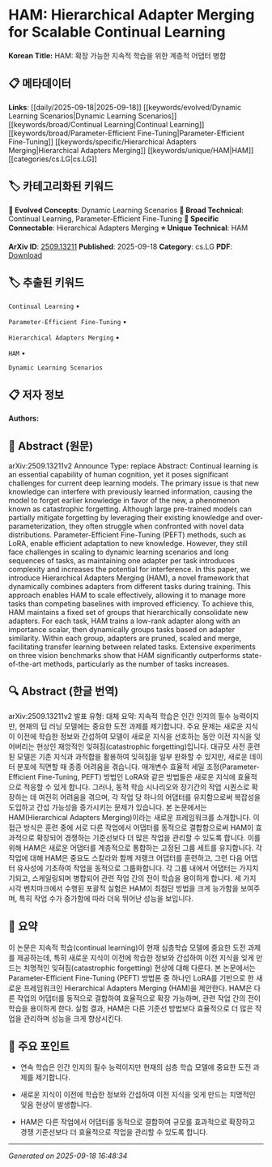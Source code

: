 
# HAM: Hierarchical Adapter Merging for Scalable Continual Learning

**Korean Title:** HAM: 확장 가능한 지속적 학습을 위한 계층적 어댑터 병합

## 📋 메타데이터

**Links**: [[daily/2025-09-18|2025-09-18]] [[keywords/evolved/Dynamic Learning Scenarios|Dynamic Learning Scenarios]] [[keywords/broad/Continual Learning|Continual Learning]] [[keywords/broad/Parameter-Efficient Fine-Tuning|Parameter-Efficient Fine-Tuning]] [[keywords/specific/Hierarchical Adapters Merging|Hierarchical Adapters Merging]] [[keywords/unique/HAM|HAM]] [[categories/cs.LG|cs.LG]]

## 🏷️ 카테고리화된 키워드
**🚀 Evolved Concepts**: Dynamic Learning Scenarios
**🔬 Broad Technical**: Continual Learning, Parameter-Efficient Fine-Tuning
**🔗 Specific Connectable**: Hierarchical Adapters Merging
**⭐ Unique Technical**: HAM

**ArXiv ID**: [2509.13211](https://arxiv.org/abs/2509.13211)
**Published**: 2025-09-18
**Category**: cs.LG
**PDF**: [Download](https://arxiv.org/pdf/2509.13211.pdf)


## 🏷️ 추출된 키워드



`Continual Learning` • 

`Parameter-Efficient Fine-Tuning` • 

`Hierarchical Adapters Merging` • 

`HAM` • 

`Dynamic Learning Scenarios`



## 📋 저자 정보

**Authors:** 

## 📄 Abstract (원문)

arXiv:2509.13211v2 Announce Type: replace 
Abstract: Continual learning is an essential capability of human cognition, yet it poses significant challenges for current deep learning models. The primary issue is that new knowledge can interfere with previously learned information, causing the model to forget earlier knowledge in favor of the new, a phenomenon known as catastrophic forgetting. Although large pre-trained models can partially mitigate forgetting by leveraging their existing knowledge and over-parameterization, they often struggle when confronted with novel data distributions. Parameter-Efficient Fine-Tuning (PEFT) methods, such as LoRA, enable efficient adaptation to new knowledge. However, they still face challenges in scaling to dynamic learning scenarios and long sequences of tasks, as maintaining one adapter per task introduces complexity and increases the potential for interference. In this paper, we introduce Hierarchical Adapters Merging (HAM), a novel framework that dynamically combines adapters from different tasks during training. This approach enables HAM to scale effectively, allowing it to manage more tasks than competing baselines with improved efficiency. To achieve this, HAM maintains a fixed set of groups that hierarchically consolidate new adapters. For each task, HAM trains a low-rank adapter along with an importance scalar, then dynamically groups tasks based on adapter similarity. Within each group, adapters are pruned, scaled and merge, facilitating transfer learning between related tasks. Extensive experiments on three vision benchmarks show that HAM significantly outperforms state-of-the-art methods, particularly as the number of tasks increases.

## 🔍 Abstract (한글 번역)

arXiv:2509.13211v2 발표 유형: 대체
요약: 지속적 학습은 인간 인지의 필수 능력이지만, 현재의 딥 러닝 모델에는 중요한 도전 과제를 제기합니다. 주요 문제는 새로운 지식이 이전에 학습한 정보와 간섭하여 모델이 새로운 지식을 선호하는 동안 이전 지식을 잊어버리는 현상인 재앙적인 잊혀짐(catastrophic forgetting)입니다. 대규모 사전 훈련된 모델은 기존 지식과 과적합을 활용하여 잊혀짐을 일부 완화할 수 있지만, 새로운 데이터 분포에 직면할 때 종종 어려움을 겪습니다. 매개변수 효율적 세밀 조정(Parameter-Efficient Fine-Tuning, PEFT) 방법인 LoRA와 같은 방법들은 새로운 지식에 효율적으로 적응할 수 있게 합니다. 그러나, 동적 학습 시나리오와 장기간의 작업 시퀀스로 확장하는 데 여전히 어려움을 겪으며, 각 작업 당 하나의 어댑터를 유지함으로써 복잡성을 도입하고 간섭 가능성을 증가시키는 문제가 있습니다. 본 논문에서는 HAM(Hierarchical Adapters Merging)이라는 새로운 프레임워크를 소개합니다. 이 접근 방식은 훈련 중에 서로 다른 작업에서 어댑터를 동적으로 결합함으로써 HAM이 효과적으로 확장되어 경쟁하는 기준선보다 더 많은 작업을 관리할 수 있도록 합니다. 이를 위해 HAM은 새로운 어댑터를 계층적으로 통합하는 고정된 그룹 세트를 유지합니다. 각 작업에 대해 HAM은 중요도 스칼라와 함께 저랭크 어댑터를 훈련하고, 그런 다음 어댑터 유사성에 기초하여 작업을 동적으로 그룹화합니다. 각 그룹 내에서 어댑터는 가지치기되고, 스케일링되며 병합되어 관련 작업 간의 전이 학습을 용이하게 합니다. 세 가지 시각 벤치마크에서 수행된 포괄적 실험은 HAM이 최첨단 방법을 크게 능가함을 보여주며, 특히 작업 수가 증가함에 따라 더욱 뛰어난 성능을 보입니다.

## 📝 요약

이 논문은 지속적 학습(continual learning)이 현재 심층학습 모델에 중요한 도전 과제를 제공하는데, 특히 새로운 지식이 이전에 학습한 정보와 간섭하여 이전 지식을 잊게 만드는 치명적인 잊혀짐(catastrophic forgetting) 현상에 대해 다룬다. 본 논문에서는 Parameter-Efficient Fine-Tuning (PEFT) 방법론 중 하나인 LoRA를 기반으로 한 새로운 프레임워크인 Hierarchical Adapters Merging (HAM)을 제안한다. HAM은 다른 작업의 어댑터를 동적으로 결합하여 효율적으로 확장 가능하며, 관련 작업 간의 전이 학습을 용이하게 한다. 실험 결과, HAM은 다른 기준선 방법보다 효율적으로 더 많은 작업을 관리하며 성능을 크게 향상시킨다.

## 🎯 주요 포인트


- 연속 학습은 인간 인지의 필수 능력이지만 현재의 심층 학습 모델에 중요한 도전 과제를 제기합니다.

- 새로운 지식이 이전에 학습한 정보와 간섭하여 이전 지식을 잊게 만드는 치명적인 잊음 현상이 발생합니다.

- HAM은 다른 작업에서 어댑터를 동적으로 결합하여 규모를 효과적으로 확장하고 경쟁 기준선보다 더 효율적으로 작업을 관리할 수 있도록 합니다.


---

*Generated on 2025-09-18 16:48:34*